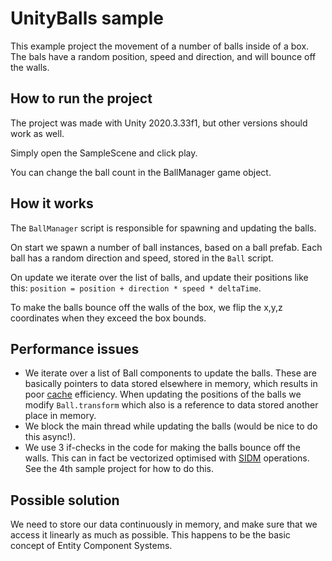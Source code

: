 # UnityBalls sample

This example project the movement of a number of balls inside of a box.
The bals have a random position, speed and direction, and will bounce off the walls.

## How to run the project

The project was made with Unity 2020.3.33f1, but other versions should work as well.

Simply open the SampleScene and click play.

You can change the ball count in the BallManager game object.

## How it works

The `BallManager` script is responsible for spawning and updating the balls.

On start we spawn a number of ball instances, based on a ball prefab.
Each ball has a random direction and speed, stored in the `Ball` script.

On update we iterate over the list of balls, and update their positions like this: `position = position + direction * speed * deltaTime`.

To make the balls bounce off the walls of the box, we flip the x,y,z coordinates when they exceed the box bounds.

## Performance issues

- We iterate over a list of Ball components to update the balls.
These are basically pointers to data stored elsewhere in memory, which results in poor [cache](https://en.wikipedia.org/wiki/CPU_cache) efficiency.
When updating the positions of the balls we modify `Ball.transform` which also is a reference to data stored another place in memory.
- We block the main thread while updating the balls (would be nice to do this async!).
- We use 3 if-checks in the code for making the balls bounce off the walls.
This can in fact be vectorized optimised with [SIDM](https://en.wikipedia.org/wiki/Single_instruction,_multiple_data) operations.
See the 4th sample project for how to do this.

## Possible solution

We need to store our data continuously in memory, and make sure that we access it linearly as much as possible.
This happens to be the basic concept of Entity Component Systems.
